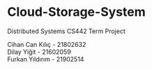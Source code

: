 # Cloud-Storage-System
Distributed Systems CS442 Term Project

Cihan Can Kılıç - 21802632<br />
Dilay Yiğit - 21602059<br />
Furkan Yıldırım - 21902514<br />